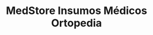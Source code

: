 ---
title: "MedStore Insumos Médicos Ortopedia"
url: /la-ligua/medstore-insumos-medicos-ortopedia/
shop: suministros médicos
---
